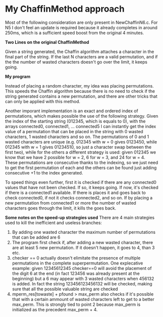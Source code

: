# My ChaffinMethod approach

Most of the following consideration are only present in NewChaffinN6.c. For N5 I don't feel an update is required because it already completes in around 250ms, which is a sufficient speed boost from the original 4 minutes.

**Two Lines on the original ChaffinMethod**

Given a string generated, the Chaffin algorithm attaches a character in the final part of the string. If the last N characters are a valid permutation, and if the the number of wasted characters doesn't go over the limit, it keeps going.

**My program**

Instead of placing a random character, my idea was placing permutations. This speeds the Chaffin algorithm because there is no need to check if the string generated contains a new permutation, and there are other tricks that can only be applied with this method.

Another imporant implementation is an exact and ordered index of permutations, which makes possible the use of the following strategy.
Given the index of the starting string (012345, which is equals to 0), with the arrays connected0, connected1, ... connected5 I can instantly get the index value of a permutation that can be placed in the string with 0 wasted characters, 1  wasted characters and so on. 
The permutations of 0 and 1 wasted characters are unique (e.g. 012345 with w = 0 gives 0123450, while 012345 with w = 1 gives 01234510, so just  a character swap between the first two), while for the others a different strategy is used: given 012345 we know that we have 2 possible for w = 2, 6 for w = 3, and 24 for w = 4. These permutations are consecutive thanks to the indexing, so we just need to get the first permutation of each and the others can be found just adding consecutive +1 to the index generated.

To speed things even further, first it is checked if there are any connected0 values that have not been checked. If so, it keeps going. If now, it's checked if there is a connected1 available. If there is places it and goes back to check connected0, if not it checks connected2, and so on. If by placing a new permutation from connected1 or more the number of wasted characters goes through the limit, it kills the goes back.

**Some notes on the speed-up strategies used**
There are 4 main strategies used to kill the inefficient and useless branches:

1. By adding one wasted character the maximum number of permutations that can be added are 6
2. The program first check if, after adding a new wasted character, there are at least 5 new permutation. If it doesn't happen, it goes to 4, than 3 etc.
3. checker == 0 actually doesn't elimitate the presence of multiple permutations in the complete superpermutation. One explecative example: given 12345612345 checker==0 will avoid the placement of the digit 6 at the end (in fact 123456 was already present at the beginning) but a 6 may appear with 3 wasted characters when 456132 is added. In fact the string 123456123456132 will be checked, making sure that all the possible valuable string are checked
4. mperm_res[towaste] + pfound > max_perm also checks if it's possible that with a certain ammount of wasted characters left to get to a better max_perm. This is strongly tied to point 2 because max_perm is initialized as the precedent max_perm + 4. 
